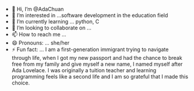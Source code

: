 - 👋 Hi, I’m @AdaChuan
- 👀 I’m interested in ...software development in the education field
- 🌱 I’m currently learning ... python, C
- 💞️ I’m looking to collaborate on ... 
- 📫 How to reach me ...
- 😄 Pronouns: ... she/her
- ⚡ Fun fact: ... I am a first-generation immigrant trying to navigate through life, when I got my new passport and had the chance to break free from my family and give myself a new name, I named myself after Ada Lovelace. I was originally a tuition teacher and learning programming feels like a second life and I am so grateful that I made this choice.

<!---
AdaChuan/AdaChuan is a ✨ special ✨ repository because its `README.md` (this file) appears on your GitHub profile.
You can click the Preview link to take a look at your changes.
--->
